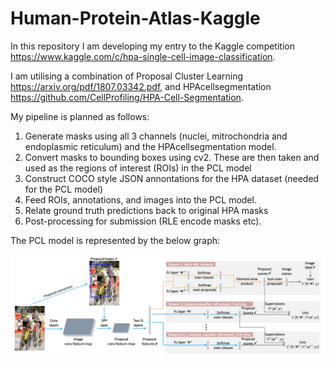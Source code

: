 # Human-Protein-Atlas-Kaggle

In this repository I am developing my entry to the Kaggle competition https://www.kaggle.com/c/hpa-single-cell-image-classification.

I am utilising a combination of Proposal Cluster Learning https://arxiv.org/pdf/1807.03342.pdf, and HPAcellsegmentation https://github.com/CellProfiling/HPA-Cell-Segmentation. 

My pipeline is planned as follows:


1) Generate masks using all 3 channels (nuclei, mitrochondria and endoplasmic reticulum) and the HPAcellsegmentation model.
2) Convert masks to bounding boxes using cv2. These are then taken and used as the regions of interest (ROIs) in the PCL model
3) Construct COCO style JSON annontations for the HPA dataset (needed for the PCL model)
4) Feed ROIs, annotations, and images into the PCL model.
5) Relate ground truth predictions back to original HPA masks
6) Post-processing for submission (RLE encode masks etc). 


The PCL model is represented by the below graph:

![Alt text](/misc/net.png)
